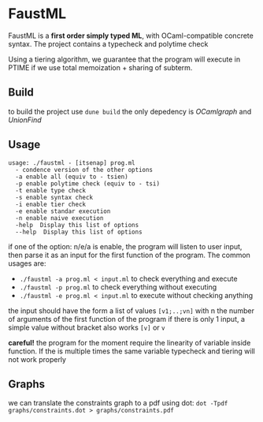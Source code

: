 # FaustML

FaustML is a **first order simply typed ML**, with OCaml-compatible concrete syntax.
The project contains a typecheck and polytime check

Using a tiering algorithm, we guarantee that the program will execute in PTIME 
if we use total memoization + sharing of subterm.

## Build

to build the project use `dune build`
the only depedency is *OCamlgraph* and *UnionFind*

## Usage

```
usage: ./faustml - [itsenap] prog.ml
  - condence version of the other options
  -a enable all (equiv to - tsien)
  -p enable polytime check (equiv to - tsi)
  -t enable type check
  -s enable syntax check
  -i enable tier check
  -e enable standar execution
  -n enable naive execution
  -help  Display this list of options
  --help  Display this list of options
``` 

if one of the option: n/e/a is enable, the program will listen to user input, then parse it as an input for the first function of the program.
The common usages are:

- `./faustml -a prog.ml < input.ml` to check everything and execute
- `./faustml -p prog.ml` to check everything without executing
- `./faustml -e prog.ml < input.ml` to execute without checking anything


the input should have the form a list of values 
`[v1;..;vn]` with n the number of arguments of the first function of the program 
if there is only 1 input, a simple value without bracket also works
`[v]` or `v`

**careful!** the program for the moment require the linearity of variable inside function. If the is multiple times the same variable typecheck and tiering will not work properly

## Graphs

we can translate the constraints graph to a pdf using dot:
`dot -Tpdf graphs/constraints.dot > graphs/constraints.pdf`

